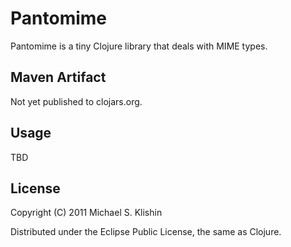 # Pantomime

Pantomime is a tiny Clojure library that deals with MIME types.


## Maven Artifact

Not yet published to clojars.org.


## Usage

TBD


## License

Copyright (C) 2011 Michael S. Klishin

Distributed under the Eclipse Public License, the same as Clojure.
